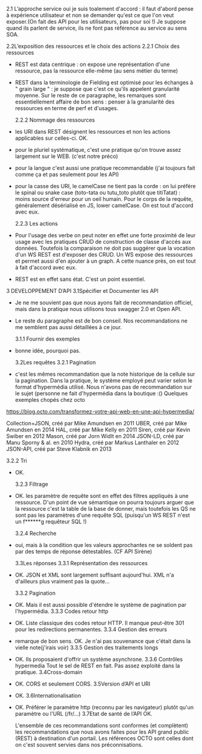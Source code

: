 2.1 L’approche service
oui je suis toalement d'accord : il faut d'abord pense à expérience utilisateur et non se demander qu'est ce que l'on veut exposer.(On fait des API pour les utilisateurs, pas pour soi !)
Je suppose quand ils parlent de service, ils ne font pas référence au service au sens SOA.

2.2L’exposition des ressources et le choix des actions
2.2.1 Choix des ressources

- REST est data centrique : on expose une représentation d'une ressource, pas la ressource elle-même (au sens métier du terme)
- REST dans la terminologie de Fielding est optimisé pour les échanges à " grain large " : je suppose que c'est ce qu'ils appelent granularité moyenne.
  Sur le reste de ce paragraphe, les remarques sont essentiellement affaire de bon sens : penser à la granularité des ressources en terme de perf et d'usages.

  2.2.2 Nommage des ressources

- les URI dans REST désignent les ressources et non les actions applicables sur celles-ci. OK.
- pour le pluriel systématique, c'est une pratique qu'on trouve assez largement sur le WEB. (c'est notre préco)
- pour la langue c'est aussi une pratique recommandable (j'ai toujours fait comme ça et pas seulement pour les API)
- pour la casse des URI, le camelCase ne tient pas la corde : on lui préfére le spinal ou snake case (toto-tata ou tutu_toto plutôt que titiTatat) : moins source d'erreur pour un oeil humain. Pour le corps de la requête, généralement désérialisé en JS, lower camelCase.
  On est tout d'accord avec eux.

  2.2.3 Les actions

- Pour l'usage des verbe on peut noter en effet une forte proximité de leur usage avec les pratiques CRUD de construction de classe d'accés aux données. Toutefois la comparaison ne doit pas suggérer que la vocation d'un WS REST est d'exposer des CRUD. Un WS expose des ressources et permet aussi d'en ajouter à un graph. A cette nuance près, on est tout à fait d'accord avec eux.
- REST est en effet sans état. C'est un point essentiel.

3 DEVELOPPEMENT D’API
3.1Spécifier et Documenter les API

- Je ne me souvient pas que nous ayons fait de recommandation officiel, mais dans la pratique nous utilisons tous swagger 2.0 et Open API.
- Le reste du paragraphe est de bon conseil. Nos recommandations ne me semblent pas aussi détaillées à ce jour.

  3.1.1 Fournir des exemples

- bonne idée, pourquoi pas.

  3.2Les requêtes
  3.2.1 Pagination

- c'est les mêmes recommandation que la note historique de la cellule sur la pagination. Dans la pratique, le système employé peut varier selon le format d'hypermédia utilisé. Nous n'avons pas de recommandation sur le sujet (personne ne fait d'hypermédia dans la boutique :()
  Quelques exemples chopés chez octo

https://blog.octo.com/transformez-votre-api-web-en-une-api-hypermedia/

Collection+JSON, créé par Mike Amundsen en 2011
UBER, créé par Mike Amundsen en 2014
HAL, créé par Mike Kelly en 2011
Siren, créé par Kevin Swiber en 2012
Mason, créé par Jorn Widlt en 2014
JSON-LD, créé par Manu Sporny & al. en 2010
Hydra, créé par Markus Lanthaler en 2012
JSON-API, créé par Steve Klabnik en 2013

3.2.2 Tri

- OK.

  3.2.3 Filtrage

- OK. les paramètre de requête sont en effet des filtres appliqués à une ressource. D'un point de vue sémantique on pourra toujours arguer que la ressource c'est la table de la base de donner, mais toutefois les QS ne sont pas les paramètres d'une requête SQL (puisqu'un WS REST n'est un f**\*\***g requêteur SQL !)

  3.2.4 Recherche

- oui, mais à la condition que les valeurs approchantes ne se soldent pas par des temps de réponse détestables. (CF API Sirène)

  3.3Les réponses
  3.3.1 Représentation des ressources

- OK. JSON et XML sont largement suffisant aujourd'hui. XML n'a d'ailleurs plus vraiment pas la quote...

  3.3.2 Pagination

- OK. Mais il est aussi possible d'étendre le système de pagination par l'hypermédia.
  3.3.3 Codes retour http
- OK. Liste classique des codes retour HTTP. Il manque peut-être 301 pour les redirections permanentes.
  3.3.4 Gestion des erreurs
- remarque de bon sens. OK. Je n'ai pas souvenance que c'était dans la vielle note(j'irais voir)
  3.3.5 Gestion des traitements longs
- OK. Ils proposaient d'offrir un système asynchrone.
  3.3.6 Contrôles hypermedia
  Tout le sel de REST en fait. Pas assez exploité dans la pratique.
  3.4Cross-domain
- OK. CORS et seulement CORS.
  3.5Version d’API et URI
- OK.
  3.6Internationalisation
- OK. Préférer le paramètre http (reconnu par les navigateur) plutôt qu'un paramètre ou l'URL (/fr/...)
  3.7Etat de santé de l’API
  OK.

  L'ensemble de ces recommandations sont conformes (et complètent) les recommandations que nous avons faites pour les API grand public (REST) à destination d'un portail. Les références OCTO sont celles dont on c'est souvent servies dans nos préconnisations.
